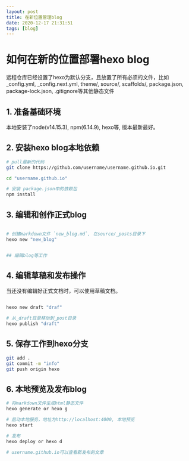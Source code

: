 ```yaml
---
layout: post
title: 在新位置管理blog
date: 2020-12-17 21:31:51
tags: [blog]
---
```



# 如何在新的位置部署hexo blog

远程仓库已经设置了hexo为默认分支，且放置了所有必须的文件，比如_config.yml, _config.next.yml, theme/, source/, scaffolds/, package.json, package-lock.json, .gitignore等其他静态文件

## 1. 准备基础环境

本地安装了node(v14.15.3), npm(6.14.9), hexo等, 版本最新最好。

## 2. 安装hexo blog本地依赖

```sh
# pull最新的代码
git clone https://github.com/username/username.github.io.git

cd "username.github.io"

# 安装 package.json中的依赖包
npm install

```
<!-- more -->

## 3. 编辑和创作正式blog

```sh

# 创建markdown文件 `new_blog.md`, 在source/_posts目录下
hexo new "new_blog"


## 编辑blog等工作
```

## 4. 编辑草稿和发布操作

当还没有编辑好正式文档时，可以使用草稿文档。

```sh

hexo new draft "draf"

# 从_draft目录移动到_post目录
hexo publish "draft"

```

## 5. 保存工作到hexo分支
```sh
git add .
git commit -m "info"
git push origin hexo
```


## 6. 本地预览及发布blog

```sh
# 将markdown文件生成html静态文件
hexo generate or hexo g

# 启动本地服务，地址为http://localhost:4000, 本地预览
hexo start

# 发布
hexo deploy or hexo d

# username.github.io可以查看新发布的文章
```







